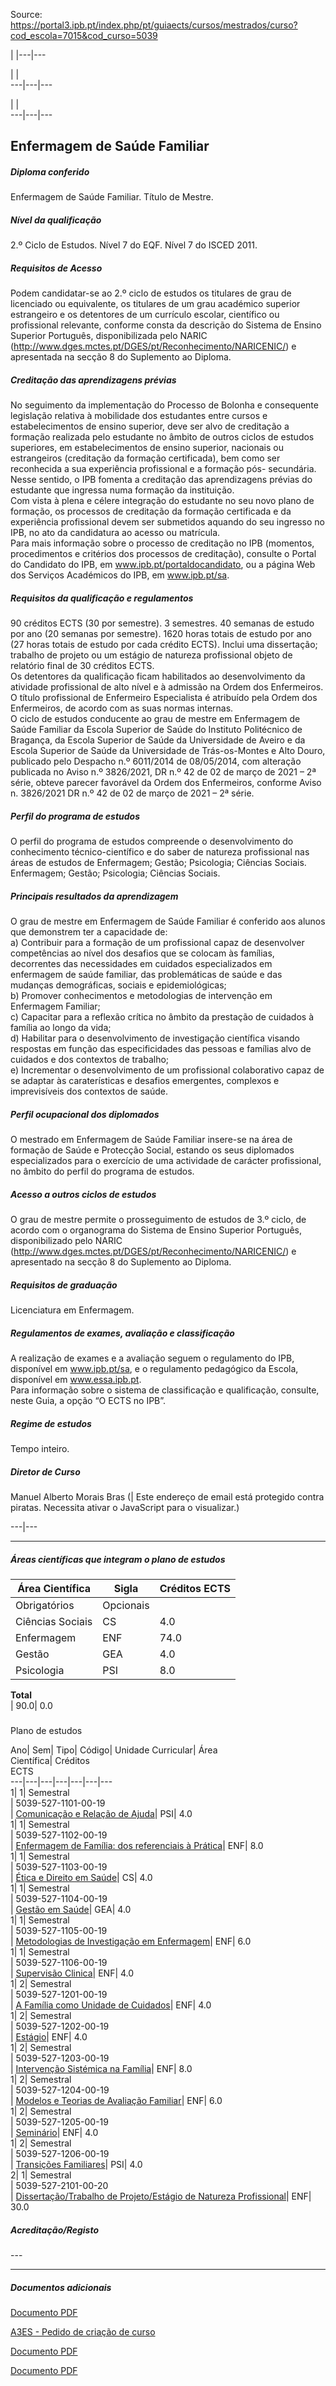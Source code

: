 Source: https://portal3.ipb.pt/index.php/pt/guiaects/cursos/mestrados/curso?cod_escola=7015&cod_curso=5039

| |---|---  
  
| |   
---|---|---  
  
| |   
---|---|---  
  
  

## Enfermagem de Saúde Familiar

  

##### Diploma conferido

Enfermagem de Saúde Familiar. Título de Mestre.  
  

##### Nível da qualificação

2.º Ciclo de Estudos. Nível 7 do EQF. Nível 7 do ISCED 2011.  
  

##### Requisitos de Acesso

Podem candidatar-se ao 2.º ciclo de estudos os titulares de grau de licenciado
ou equivalente, os titulares de um grau académico superior estrangeiro e os
detentores de um currículo escolar, científico ou profissional relevante,
conforme consta da descrição do Sistema de Ensino Superior Português,
disponibilizada pelo NARIC
(http://www.dges.mctes.pt/DGES/pt/Reconhecimento/NARICENIC/) e apresentada na
secção 8 do Suplemento ao Diploma.  
  

##### Creditação das aprendizagens prévias

No seguimento da implementação do Processo de Bolonha e consequente legislação
relativa à mobilidade dos estudantes entre cursos e estabelecimentos de ensino
superior, deve ser alvo de creditação a formação realizada pelo estudante no
âmbito de outros ciclos de estudos superiores, em estabelecimentos de ensino
superior, nacionais ou estrangeiros (creditação da formação certificada), bem
como ser reconhecida a sua experiência profissional e a formação pós-
secundária. Nesse sentido, o IPB fomenta a creditação das aprendizagens
prévias do estudante que ingressa numa formação da instituição.  
Com vista à plena e célere integração do estudante no seu novo plano de
formação, os processos de creditação da formação certificada e da experiência
profissional devem ser submetidos aquando do seu ingresso no IPB, no ato da
candidatura ao acesso ou matrícula.  
Para mais informação sobre o processo de creditação no IPB (momentos,
procedimentos e critérios dos processos de creditação), consulte o Portal do
Candidato do IPB, em www.ipb.pt/portaldocandidato, ou a página Web dos
Serviços Académicos do IPB, em www.ipb.pt/sa.  
  

##### Requisitos da qualificação e regulamentos

90 créditos ECTS (30 por semestre). 3 semestres. 40 semanas de estudo por ano
(20 semanas por semestre). 1620 horas totais de estudo por ano (27 horas
totais de estudo por cada crédito ECTS). Inclui uma dissertação; trabalho de
projeto ou um estágio de natureza profissional objeto de relatório final de 30
créditos ECTS.  
Os detentores da qualificação ficam habilitados ao desenvolvimento da
atividade profissional de alto nível e à admissão na Ordem dos Enfermeiros. O
título profissional de Enfermeiro Especialista é atribuído pela Ordem dos
Enfermeiros, de acordo com as suas normas internas.  
O ciclo de estudos conducente ao grau de mestre em Enfermagem de Saúde
Familiar da Escola Superior de Saúde do Instituto Politécnico de Bragança, da
Escola Superior de Saúde da Universidade de Aveiro e da Escola Superior de
Saúde da Universidade de Trás-os-Montes e Alto Douro, publicado pelo Despacho
n.º 6011/2014 de 08/05/2014, com alteração publicada no Aviso n.º 3826/2021,
DR n.º 42 de 02 de março de 2021 – 2ª série, obteve parecer favorável da Ordem
dos Enfermeiros, conforme Aviso n. 3826/2021 DR n.º 42 de 02 de março de 2021
– 2ª série.  
  

##### Perfil do programa de estudos

O perfil do programa de estudos compreende o desenvolvimento do conhecimento
técnico-científico e do saber de natureza profissional nas áreas de estudos de
Enfermagem; Gestão; Psicologia; Ciências Sociais. Enfermagem; Gestão;
Psicologia; Ciências Sociais.  
  

##### Principais resultados da aprendizagem

O grau de mestre em Enfermagem de Saúde Familiar é conferido aos alunos que
demonstrem ter a capacidade de:  
a) Contribuir para a formação de um profissional capaz de desenvolver
competências ao nível dos desafios que se colocam às famílias, decorrentes das
necessidades em cuidados especializados em enfermagem de saúde familiar, das
problemáticas de saúde e das mudanças demográficas, sociais e epidemiológicas;  
b) Promover conhecimentos e metodologias de intervenção em Enfermagem
Familiar;  
c) Capacitar para a reflexão crítica no âmbito da prestação de cuidados à
família ao longo da vida;  
d) Habilitar para o desenvolvimento de investigação científica visando
respostas em função das especificidades das pessoas e famílias alvo de
cuidados e dos contextos de trabalho;  
e) Incrementar o desenvolvimento de um profissional colaborativo capaz de se
adaptar às caraterísticas e desafios emergentes, complexos e imprevisíveis dos
contextos de saúde.  
  

##### Perfil ocupacional dos diplomados

O mestrado em Enfermagem de Saúde Familiar insere-se na área de formação de
Saúde e Protecção Social, estando os seus diplomados especializados para o
exercício de uma actividade de carácter profissional, no âmbito do perfil do
programa de estudos.  
  

##### Acesso a outros ciclos de estudos

O grau de mestre permite o prosseguimento de estudos de 3.º ciclo, de acordo
com o organograma do Sistema de Ensino Superior Português, disponibilizado
pelo NARIC (http://www.dges.mctes.pt/DGES/pt/Reconhecimento/NARICENIC/) e
apresentado na secção 8 do Suplemento ao Diploma.  
  

##### Requisitos de graduação

Licenciatura em Enfermagem.  
  

##### Regulamentos de exames, avaliação e classificação

A realização de exames e a avaliação seguem o regulamento do IPB, disponível
em www.ipb.pt/sa, e o regulamento pedagógico da Escola, disponível em
www.essa.ipb.pt.  
Para informação sobre o sistema de classificação e qualificação, consulte,
neste Guia, a opção “O ECTS no IPB”.  
  

##### Regime de estudos

Tempo inteiro.  
  

##### Diretor de Curso

Manuel Alberto Morais Bras (| Este endereço de email está protegido contra
piratas. Necessita ativar o JavaScript para o visualizar.)  
  
---|---  
  
* * *

  

##### Áreas científicas que integram o plano de estudos

Área Científica| Sigla| Créditos ECTS  
---|---|---  
Obrigatórios| Opcionais  
Ciências Sociais| CS| 4.0| 0.0  
Enfermagem| ENF| 74.0| 0.0  
Gestão| GEA| 4.0| 0.0  
Psicologia| PSI| 8.0| 0.0  
**Total**  
| 90.0| 0.0  
  
#####  
Plano de estudos

Ano| Sem| Tipo| Código| Unidade Curricular| Área  
Científica| Créditos  
ECTS  
---|---|---|---|---|---|---  
1| 1|  Semestral  
|  5039-527-1101-00-19  
| [Comunicação e Relação de
Ajuda](https://guiaects.ipb.pt/GuiaEcts/PdfService?cod_escola=7015&cod_curso=5039&n_plano=527&n_disciplina=1101&n_opcao=0&ano_lect=2019&locale=1
"Comunicação e Relação de Ajuda")| PSI| 4.0  
1| 1|  Semestral  
|  5039-527-1102-00-19  
| [Enfermagem de Família: dos referenciais à
Prática](https://guiaects.ipb.pt/GuiaEcts/PdfService?cod_escola=7015&cod_curso=5039&n_plano=527&n_disciplina=1102&n_opcao=0&ano_lect=2019&locale=1
"Enfermagem de Família: dos referenciais à Prática")| ENF| 8.0  
1| 1|  Semestral  
|  5039-527-1103-00-19  
| [Ética e Direito em
Saúde](https://guiaects.ipb.pt/GuiaEcts/PdfService?cod_escola=7015&cod_curso=5039&n_plano=527&n_disciplina=1103&n_opcao=0&ano_lect=2019&locale=1
"Ética e Direito em Saúde")| CS| 4.0  
1| 1|  Semestral  
|  5039-527-1104-00-19  
| [Gestão em
Saúde](https://guiaects.ipb.pt/GuiaEcts/PdfService?cod_escola=7015&cod_curso=5039&n_plano=527&n_disciplina=1104&n_opcao=0&ano_lect=2019&locale=1
"Gestão em Saúde")| GEA| 4.0  
1| 1|  Semestral  
|  5039-527-1105-00-19  
| [Metodologias de Investigação em
Enfermagem](https://guiaects.ipb.pt/GuiaEcts/PdfService?cod_escola=7015&cod_curso=5039&n_plano=527&n_disciplina=1105&n_opcao=0&ano_lect=2019&locale=1
"Metodologias de Investigação em Enfermagem")| ENF| 6.0  
1| 1|  Semestral  
|  5039-527-1106-00-19  
| [Supervisão
Clinica](https://guiaects.ipb.pt/GuiaEcts/PdfService?cod_escola=7015&cod_curso=5039&n_plano=527&n_disciplina=1106&n_opcao=0&ano_lect=2019&locale=1
"Supervisão Clinica")| ENF| 4.0  
1| 2|  Semestral  
|  5039-527-1201-00-19  
| [A Família como Unidade de
Cuidados](https://guiaects.ipb.pt/GuiaEcts/PdfService?cod_escola=7015&cod_curso=5039&n_plano=527&n_disciplina=1201&n_opcao=0&ano_lect=2019&locale=1
"A Família como Unidade de Cuidados")| ENF| 4.0  
1| 2|  Semestral  
|  5039-527-1202-00-19  
|
[Estágio](https://guiaects.ipb.pt/GuiaEcts/PdfService?cod_escola=7015&cod_curso=5039&n_plano=527&n_disciplina=1202&n_opcao=0&ano_lect=2019&locale=1
"Estágio")| ENF| 4.0  
1| 2|  Semestral  
|  5039-527-1203-00-19  
| [Intervenção Sistémica na
Família](https://guiaects.ipb.pt/GuiaEcts/PdfService?cod_escola=7015&cod_curso=5039&n_plano=527&n_disciplina=1203&n_opcao=0&ano_lect=2019&locale=1
"Intervenção Sistémica na Família")| ENF| 8.0  
1| 2|  Semestral  
|  5039-527-1204-00-19  
| [Modelos e Teorias de Avaliação
Familiar](https://guiaects.ipb.pt/GuiaEcts/PdfService?cod_escola=7015&cod_curso=5039&n_plano=527&n_disciplina=1204&n_opcao=0&ano_lect=2019&locale=1
"Modelos e Teorias de Avaliação Familiar")| ENF| 6.0  
1| 2|  Semestral  
|  5039-527-1205-00-19  
|
[Seminário](https://guiaects.ipb.pt/GuiaEcts/PdfService?cod_escola=7015&cod_curso=5039&n_plano=527&n_disciplina=1205&n_opcao=0&ano_lect=2019&locale=1
"Seminário")| ENF| 4.0  
1| 2|  Semestral  
|  5039-527-1206-00-19  
| [Transições
Familiares](https://guiaects.ipb.pt/GuiaEcts/PdfService?cod_escola=7015&cod_curso=5039&n_plano=527&n_disciplina=1206&n_opcao=0&ano_lect=2019&locale=1
"Transições Familiares")| PSI| 4.0  
2| 1|  Semestral  
|  5039-527-2101-00-20  
| [Dissertação/Trabalho de Projeto/Estágio de Natureza
Profissional](https://guiaects.ipb.pt/GuiaEcts/PdfService?cod_escola=7015&cod_curso=5039&n_plano=527&n_disciplina=2101&n_opcao=0&ano_lect=2020&locale=1
"Dissertação/Trabalho de Projeto/Estágio de Natureza Profissional")| ENF| 30.0  
  

##### Acreditação/Registo

\---  

* * *

##### Documentos adicionais

[Documento
PDF](https://guiaects.ipb.pt/GuiaEcts/PdfCursoDownloadServlet?documentoId=409)  

[A3ES - Pedido de criação de
curso](https://guiaects.ipb.pt/GuiaEcts/PdfCursoDownloadServlet?documentoId=1337)  

[Documento
PDF](https://guiaects.ipb.pt/GuiaEcts/PdfCursoDownloadServlet?documentoId=1658)  

[Documento
PDF](https://guiaects.ipb.pt/GuiaEcts/PdfCursoDownloadServlet?documentoId=1659)  

  
  
  
